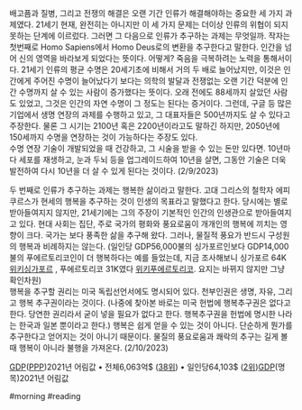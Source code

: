배고픔과 질병, 그리고 전쟁의 해결은 오랜 기간 인류가 해결해야하는 중요한 세 가지 과제였다.
21세기 현재, 완전히는 아니지만 이 세 가지 문제는 더이상 인류의 위협이 되지 못하는 단계에 이르렀다.  그러면 그 다음으로 인류가 추구하는 과제는 무엇일까.  작자는 첫번째로 Homo Sapiens에서 Homo Deus로의 변환을 추구한다고 말한다.  인간을 넘어 신의 영역을 바라보게 되었다는 뜻이다. 
어떻게?  죽음을 극복하려는 노력을 통해서이다.
21세기 인류의 평균 수명은 20세기초에 비해서 거의 두 배로 늘어났지만, 이것은 인간에게 주어진 수명이 늘어났다기 보다는 의학의 발달과 전쟁없는 오랜 기간 덕분에 인간 수명까지 살 수 있는 사람이 증가했다는 뜻이다.   오래 전에도 88세까지 살았던 사람도 있었고, 그것은 인간의 자연 수명이 그 정도는 된다는 증거이다.
그런데, 구글 등 많은 기업에서 생명 연장의 과제를 수행하고 있고, 그 대표자들은 500년까지도 살 수 있다고 주장한다.  물론 그 시기는 2100년 혹은 2200년이라고도 말하긴 하지만, 2050년에 150세까지 수명을 연장하는 것이 가능하다는 주장도 있다.  
수명 연장 기술이 개발되었을 때 건강하고, 그 시술을 받을 수 있는 돈만 있다면.  10년마다 세포를 재생하고, 눈과 두뇌 등을 업그레이드하여 10년을 살면, 그동안 기술은 더욱 발전하여 다시 10년을 더 살 수 있게 된다는 것이다.  (2/9/2023)

두 번째로 인류가 추구하는 과제는 행복한 삶이라고 말한다.  고대 그리스의 철학자 에피쿠르스가 현세의 행복을 추구하는 것이 인생의 목표라고 말했다고 한다. 당시에는 별로 받아들여지지 않지만, 21세기에는 그의 주장이 기본적인 인간의 인생관으로 받아들여지고 있다.  현대 사회는 집단, 주로 국가의 평화와 풍요로움이 개개인의 행복에 끼치는 영향이 크다.   국가는 보다 풍족한 삶을 추구해 왔다.  그러나, 물질적 풍요가 반드시 구성원의 행복과 비례하지는 않는다.  (일인당 GDP56,000불의 싱가포르인보다 GDP14,000불의 푸에르토리코인이 더 행복하다는 예를 들었는데, 지금 조사해보니 싱가포르 64K [위키싱가포르](https://ko.wikipedia.org/wiki/%EC%8B%B1%EA%B0%80%ED%8F%AC%EB%A5%B4) , 푸에르토리코 31K였다 [위키푸에르토리코](https://ko.wikipedia.org/wiki/%ED%91%B8%EC%97%90%EB%A5%B4%ED%86%A0%EB%A6%AC%EC%BD%94).  요지는 바뀌지 않지만 그냥 확인차원)  
행복을 추구할 권리는 미국 독립선언서에도 명시되어 있다.  천부인권은 생명, 자유, 그리고 행복 추구권이라는 것이다.  (나중에 찾아본 바로는 미국 헌법에 행복추구권은 없다고 한다.  당연한 권리라서 굳이 넣을 필요가 없다고 한다.  행복추구권을 헌법에 명시한 나라는 한국과 일본 뿐이라고 한다.)
행복은 쉽게 얻을 수 있는 것이 아니다.  단순하게 뭔가를 추구한다고 얻어지는 것이 아니기 때문이다. 물질의 풍요로움과 쾌락의 추구는 길게 볼 때 행복이 아니라 불행을 가져온다. (2/10/2023)

[GDP](https://ko.wikipedia.org/wiki/%EA%B5%AD%EB%82%B4_%EC%B4%9D%EC%83%9D%EC%82%B0 "국내 총생산")([PPP](https://ko.wikipedia.org/wiki/%EA%B5%AC%EB%A7%A4%EB%A0%A5_%ED%8F%89%EA%B0%80 "구매력 평가"))2021년 어림값 • 전체6,063억$ ([38위](https://ko.wikipedia.org/wiki/%EA%B5%AC%EB%A7%A4%EB%A0%A5%ED%8F%89%EA%B0%80_%EA%B8%B0%EC%A4%80_%EA%B5%AD%EB%82%B4%EC%B4%9D%EC%83%9D%EC%82%B0%EC%88%9C_%EB%82%98%EB%9D%BC_%EB%AA%A9%EB%A1%9D "구매력평가 기준 국내총생산순 나라 목록")) • 일인당64,103$ ([2위](https://ko.wikipedia.org/wiki/%EA%B5%AC%EB%A7%A4%EB%A0%A5%ED%8F%89%EA%B0%80_%EA%B8%B0%EC%A4%80_%EC%9D%BC%EC%9D%B8%EB%8B%B9_%EA%B5%AD%EB%82%B4%EC%B4%9D%EC%83%9D%EC%82%B0%EC%88%9C_%EB%82%98%EB%9D%BC_%EB%AA%A9%EB%A1%9D "구매력평가 기준 일인당 국내총생산순 나라 목록"))[GDP](https://ko.wikipedia.org/wiki/%EA%B5%AD%EB%82%B4_%EC%B4%9D%EC%83%9D%EC%82%B0 "국내 총생산")(명목)2021년 어림값

#morning #reading